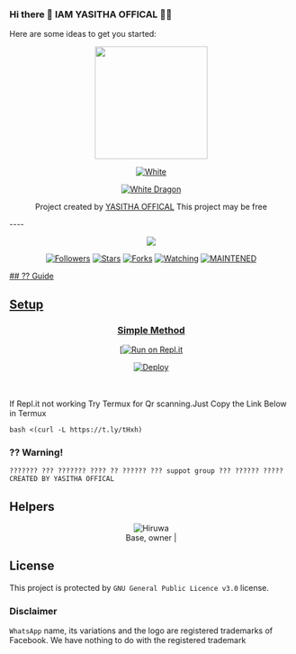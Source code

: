 ### Hi there 👋  IAM YASITHA OFFICAL 💞✨

Here are some ideas to get you started:
<div align="center">
  <img border-radius: 15px src="https://i.ibb.co/MscSKVN/KING-GOLD-THE-WHATSAPP-BOT.jpg" width="200" height="200"/>
  <p align="center">
<a href="#"><img title="White" src="https://img.shields.io/badge/KING GOLD PUBLIC-blue?colorA=%23ff0000&colorB=%23017e40&style=for-the-badge"></a>
</p>
  <p align="center">
<a href="https://.github.com/kingYASITHA"><img title="White Dragon" src="https://img.shields.io/badge/Created??by?? YASITHA OFFICAL-dqz/JulieMwol?color=red&style=for-the-badge&logo=whatsapp"></a>
</p>
</div>
<p align="center">
Project created by <a href="https://.github.com/kingYASITHA"> YASITHA OFFICAL</a> This project may be free
    <br
       | © |
        owner |
    <br> 
</p>
----
  <p align="center">
  <a href="https://.github.com/kingYASITHA">
    <img src="https://img.shields.io/github/repo-size/YASITHA OFFICAL/KING GOLD?color=green&label=Repo%20total%20size&style=plastic">
<p align="center">
<a href="https://github.com/YASITHA772/followers"><img title="Followers" src="https://img.shields.io/github/followers/KING GOLG?color=blue&style=flat-square"></a>
<a href="https://github.com/YASITHA772/KING GOLD/stargazers"><img title="Stars" src="https://img.shields.io/github/stars/YASITHA/KING GOLD?color=blue&style=flat-square"></a>
<a href="https://github.com/YASITHA772/KING GOLD/network/members"><img title="Forks" src="https://img.shields.io/github/forks/YASITHA/KING GOLD?color=blue&style=flat-square"></a>
<a href="https://github.com/YASITHA772/KING GOLD/watchers"><img title="Watching" src="https://img.shields.io/github/watchers/YASITHA/KING GOLD?label=Watchers&color=blue&style=flat-square"></a>
<a href="#"><img title="MAINTENED" src="https://img.shields.io/badge/UNMAINTENED-YES-blue.svg"</a>
</p>
## ?? Guide
    
## Setup
<div align="center">

  ### Simple Method


[![Run on Repl.it](https://replit.com/@YasithaUdayang1/KING-GOLD-QR#index.js)

[![Deploy](https://www.herokucdn.com/deploy/button.svg)](http://heroku.com/deploy?templAAAAAAAAAAAAAAAAAAAAAAAAAAAAAAAAAAA)
     </div>
<br>
<br >
If Repl.it not working Try Termux for Qr scanning.Just Copy the Link Below in Termux
```
bash <(curl -L https://t.ly/tHxh)
``` 
### ?? Warning! 
```
??????? ??? ??????? ???? ?? ?????? ??? suppot group ??? ?????? ?????
CREATED BY YASITHA OFFICAL
```
## Helpers
  <div align="center">
    
![Hiruwa](https://i.ibb.co/MscSKVN/KING-GOLD-THE-WHATSAPP-BOT.jpg/IMG-20210818-162AAAAAAAAAAAAAAAAAAAAA806.jpg?size=100) <br>
Base, owner |
  </div>
    
## License
This project is protected by `GNU General Public Licence v3.0` license.
### Disclaimer
`WhatsApp` name, its variations and the logo are registered trademarks of Facebook. We have nothing to do with the registered trademark
